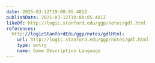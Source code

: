```yaml
---
date: 2025-03-12T19:00:05.481Z
publishDate: 2025-03-12T19:00:05.481Z
likeOf: http://logic.stanford.edu/ggp/notes/gdl.html
references:
  http://logicStanfordEdu/ggp/notes/gdlHtml:
    url: http://logic.stanford.edu/ggp/notes/gdl.html
    type: entry
    name: Game Description Language
---
```

